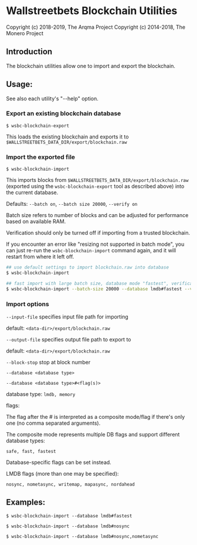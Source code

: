 # Wallstreetbets Blockchain Utilities

Copyright (c) 2018-2019, The Arqma Project
Copyright (c) 2014-2018, The Monero Project

## Introduction

The blockchain utilities allow one to import and export the blockchain.

## Usage:

See also each utility's "--help" option.

### Export an existing blockchain database

`$ wsbc-blockchain-export`

This loads the existing blockchain and exports it to `$WALLSTREETBETS_DATA_DIR/export/blockchain.raw`

### Import the exported file

`$ wsbc-blockchain-import`

This imports blocks from `$WALLSTREETBETS_DATA_DIR/export/blockchain.raw` (exported using the
`wsbc-blockchain-export` tool as described above) into the current database.

Defaults: `--batch on`, `--batch size 20000`, `--verify on`

Batch size refers to number of blocks and can be adjusted for performance based on available RAM.

Verification should only be turned off if importing from a trusted blockchain.

If you encounter an error like "resizing not supported in batch mode", you can just re-run
the `wsbc-blockchain-import` command again, and it will restart from where it left off.

```bash
## use default settings to import blockchain.raw into database
$ wsbc-blockchain-import

## fast import with large batch size, database mode "fastest", verification off
$ wsbc-blockchain-import --batch-size 20000 --database lmdb#fastest --verify off

```

### Import options

`--input-file`
specifies input file path for importing

default: `<data-dir>/export/blockchain.raw`

`--output-file`
specifies output file path to export to

default: `<data-dir>/export/blockchain.raw`

`--block-stop`
stop at block number

`--database <database type>`

`--database <database type>#<flag(s)>`

database type: `lmdb, memory`

flags:

The flag after the # is interpreted as a composite mode/flag if there's only
one (no comma separated arguments).

The composite mode represents multiple DB flags and support different database types:

`safe, fast, fastest`

Database-specific flags can be set instead.

LMDB flags (more than one may be specified):

`nosync, nometasync, writemap, mapasync, nordahead`

## Examples:

```
$ wsbc-blockchain-import --database lmdb#fastest

$ wsbc-blockchain-import --database lmdb#nosync

$ wsbc-blockchain-import --database lmdb#nosync,nometasync
```
